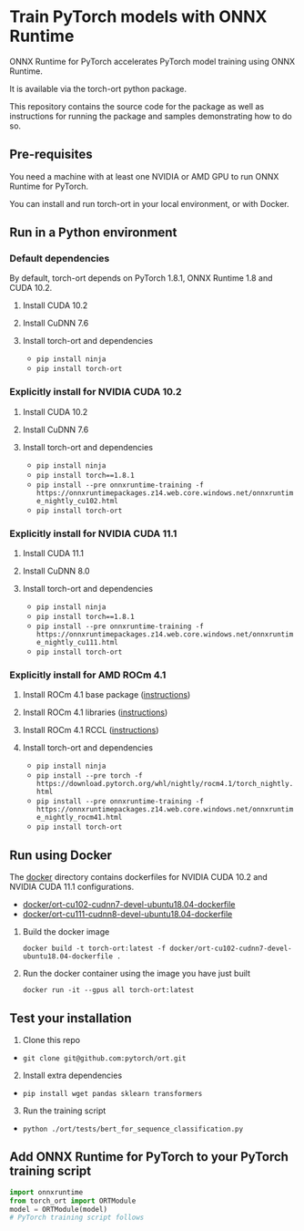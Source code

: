 # Train PyTorch models with ONNX Runtime

ONNX Runtime for PyTorch accelerates PyTorch model training using ONNX Runtime.

It is available via the torch-ort python package.

This repository contains the source code for the package as well as instructions for running the package and samples demonstrating how to do so.

## Pre-requisites

You need a machine with at least one NVIDIA or AMD GPU to run ONNX Runtime for PyTorch.

You can install and run torch-ort in your local environment, or with Docker.

## Run in a Python environment

### Default dependencies

By default, torch-ort depends on PyTorch 1.8.1, ONNX Runtime 1.8 and CUDA 10.2.

1. Install CUDA 10.2

2. Install CuDNN 7.6

3. Install torch-ort and dependencies

    - `pip install ninja`
    - `pip install torch-ort`

### Explicitly install for NVIDIA CUDA 10.2

1. Install CUDA 10.2

2. Install CuDNN 7.6

3. Install torch-ort and dependencies

    - `pip install ninja`
    - `pip install torch==1.8.1`
    - `pip install --pre onnxruntime-training -f https://onnxruntimepackages.z14.web.core.windows.net/onnxruntime_nightly_cu102.html`
    - `pip install torch-ort`

### Explicitly install for NVIDIA CUDA 11.1

1. Install CUDA 11.1

2. Install CuDNN 8.0

3. Install torch-ort and dependencies

    - `pip install ninja`
    - `pip install torch==1.8.1`
    - `pip install --pre onnxruntime-training -f https://onnxruntimepackages.z14.web.core.windows.net/onnxruntime_nightly_cu111.html`
    - `pip install torch-ort`

### Explicitly install for AMD ROCm 4.1

1. Install ROCm 4.1 base package ([instructions](https://rocmdocs.amd.com/en/latest/Installation_Guide/Installation-Guide.html))

2. Install ROCm 4.1 libraries ([instructions](https://rocmdocs.amd.com/en/latest/Installation_Guide/Software-Stack-for-AMD-GPU.html#machine-learning-and-high-performance-computing-software-stack-for-amd-gpu-v4-1))

3. Install ROCm 4.1 RCCL ([instructions](https://github.com/ROCmSoftwarePlatform/rccl/tree/rocm-4.1.0))

4. Install torch-ort and dependencies
    - `pip install ninja`
    - `pip install --pre torch -f https://download.pytorch.org/whl/nightly/rocm4.1/torch_nightly.html`
    - `pip install --pre onnxruntime-training -f https://onnxruntimepackages.z14.web.core.windows.net/onnxruntime_nightly_rocm41.html`
    - `pip install torch-ort`

## Run using Docker

The [docker](docker) directory contains dockerfiles for NVIDIA CUDA 10.2 and NVIDIA CUDA 11.1 configurations.

- [docker/ort-cu102-cudnn7-devel-ubuntu18.04-dockerfile](docker/ort-cu102-cudnn7-devel-ubuntu18.04-dockerfile)
- [docker/ort-cu111-cudnn8-devel-ubuntu18.04-dockerfile](docker/ort-cu111-cudnn8-devel-ubuntu18.04-dockerfile)

1. Build the docker image

    `docker build -t torch-ort:latest -f docker/ort-cu102-cudnn7-devel-ubuntu18.04-dockerfile .`

2. Run the docker container using the image you have just built

    `docker run -it --gpus all torch-ort:latest`

## Test your installation

1. Clone this repo

- `git clone git@github.com:pytorch/ort.git`

2. Install extra dependencies

- `pip install wget pandas sklearn transformers`

3. Run the training script

- `python ./ort/tests/bert_for_sequence_classification.py`

## Add ONNX Runtime for PyTorch to your PyTorch training script

```python
import onnxruntime
from torch_ort import ORTModule
model = ORTModule(model)
# PyTorch training script follows
```

